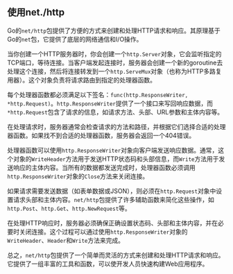 ## 使用net./http

Go的`net/http`包提供了方便的方式来创建和处理HTTP请求和响应。其原理基于Go的`net`包，它提供了底层的网络通信和I/O操作。

当你创建一个HTTP服务器时，你会创建一个`http.Server`对象，它会监听指定的TCP端口，等待连接。当客户端发起连接时，服务器会创建一个新的goroutine去处理这个连接，然后将连接转发到一个`http.ServeMux`对象（也称为HTTP多路复用器）。这个对象负责将请求路由到指定的处理器函数。

每个处理器函数都必须满足以下签名：`func(http.ResponseWriter, *http.Request)`。`http.ResponseWriter`提供了一个接口来写回响应数据，而`*http.Request`包含了请求的信息，如请求方法、头部、URL参数和主体内容等。

在处理请求时，服务器通常会检查请求的方法和路径，并根据它们选择合适的处理器函数。如果找不到合适的处理器函数，服务器会返回一个404错误。

处理器函数可以使用`http.ResponseWriter`对象向客户端发送响应数据。通常，这个对象的`WriteHeader`方法用于发送HTTP状态码和头部信息，而`Write`方法用于发送响应的主体内容。当所有的数据都发送完成时，处理器函数必须调用`http.ResponseWriter`对象的`Close`方法来关闭连接。

如果请求需要发送数据（如表单数据或JSON），则必须在`http.Request`对象中设置请求头部和主体内容。`net/http`包提供了许多辅助函数来简化这些操作，如`http.Post`、`http.Get`、`http.NewRequest`等。

在处理HTTP响应时，服务器必须确保正确设置状态码、头部和主体内容，并在必要时关闭连接。这个过程可以通过使用`http.ResponseWriter`对象的`WriteHeader`、`Header`和`Write`方法来完成。

总之，`net/http`包提供了一个简单而灵活的方式来创建和处理HTTP请求和响应。它提供了一组丰富的工具和函数，可以使开发人员快速构建Web应用程序。